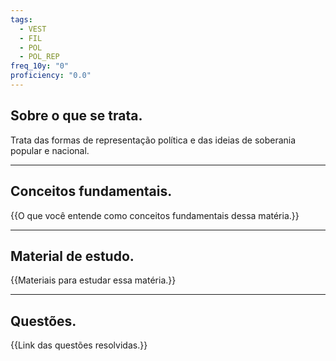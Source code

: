 ```yaml
---
tags:
  - VEST
  - FIL
  - POL
  - POL_REP
freq_10y: "0"
proficiency: "0.0"
---
```

## Sobre o que se trata.

Trata das formas de representação política e das ideias de soberania popular e nacional.

--- 
## Conceitos fundamentais.

{{O que você entende como conceitos fundamentais dessa matéria.}}

---
## Material de estudo.

{{Materiais para estudar essa matéria.}}

--- 
## Questões.

{{Link das questões resolvidas.}}